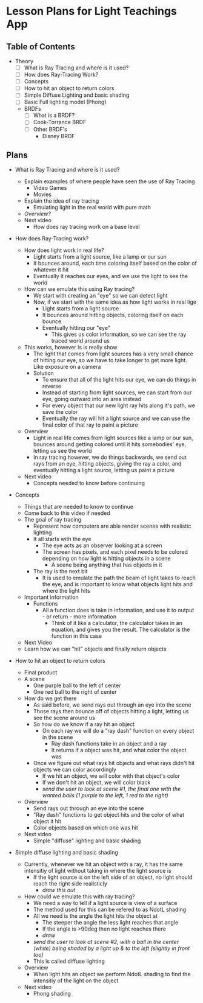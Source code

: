 # Lesson Plans for Light Teachings App

## Table of Contents
- Theory
    - [ ] What is Ray Tracing and where is it used?
    - [ ] How does Ray-Tracing Work?
    - [ ] Concepts
    - [ ] How to hit an object to return colors
    - [ ] Simple Diffuse Lighting and basic shading
    - [ ] Basic Full lighting model (Phong)
    - BRDFs
        - [ ] What is a BRDF?
        - [ ] Cook-Torrance BRDF
        - [ ] Other BRDF's
            - Disney BRDF

## Plans
- What is Ray Tracing and where is it used?
    - Explain examples of where people have seen the use of Ray Tracing
        - Video Games
        - Movies
    - Explain the idea of ray tracing
        - Emulating light in the real world with pure math
    - *Overview?*
    - Next video
        - How does ray tracing work on a base level


- How does Ray-Tracing work?
    - How does light work in real life?
        - Light starts from a light source, like a lamp or our sun
        - It bounces around, each time coloring itself based on the color of whatever it hit
        - Eventually it reaches our eyes, and we use the light to see the world
    - How can we emulate this using Ray tracing?
        - We start with creating an "eye" so we can detect light
        - Now, if we start with the same idea as how light works in real lige
            - Light starts from a light source
            - It bounces around hitting objects, coloring itself on each bounce
            - Eventually hitting our "eye"
                - This gives us color information, so we can see the ray traced world around us
    - This works, however is is really show
        - The light that comes from light sources has a very small chance of hitting our eye, so we have to take longer to get more light. Like exposure on a camera
        - Solution
            - To ensure that all of the light hits our eye, we can do things in reverse
            - Instead of starting from light sources, we can start from our eye, going outward into an area instead
            - For every object that our new light ray hits along it's path, we save the color
            - Eventually the ray will hit a light source and we can use the final color of that ray to paint a picture
    - Overview
        - Light in real life comes from light sources like a lamp or our sun, bounces around getting colored until it hits somebodies' eye, letting us see the world
        - In ray tracing however, we do things backwards, we send out rays from an eye, hitting objects, giving the ray a color, and eventually hitting a light source, letting us paint a picture
    - Next video
        - Concepts needed to know before continuing

- Concepts
    - Things that are needed to know to continue
    - Come back to this video if needed
    - The goal of ray tracing
        - Represent how computers are able render scenes with realistic lighting
        - It all starts with the eye
            - The eye acts as an observer looking at a screen
            - The screen has pixels, and each pixel needs to be colored depending on how light is hitting objects in a scene
                - A scene being anything that has objects in it
        - The ray is the next bit
            - It is used to emulate the path the beam of light takes to reach the eye, and is important to know what objects light hits and where the light hits
    - Important information
        - Functions
            - All a function does is take in information, and use it to output - or return - more information
                - Think of it like a calculator, the calculator takes in an equation, and gives you the result. The calculator is the function in this case
    - Next Video
    - Learn how we can "hit" objects and finally return objects


- How to hit an object to return colors
    - Final product
    - A scene
        - One purple ball to the left of center
        - One red ball to the right of center
    - How do we get there
        - As said before, we send rays out through an eye into the scene
        - Those rays then bounce off of objects hitting a light, letting us see the scene around us
        - So how do we know if a ray hit an object
            - On each ray we will do a "ray dash" function on every object in the scene
                - Ray dash functions take in an object and a ray
                - It returns if a object was hit, and what color the object was
        - Once we figure out what rays hit objects and what rays didn't hit objects we can color accordingly
            - If we hit an object, we will color with that object's color
            - If we don't hit an object, we will color black
            - *send the user to look at scene #1, the final one with the wanted balls (1 purple to the left, 1 red to the right)*
    - Overview
        - Send rays out through an eye into the scene
        - "Ray dash" functions to get object hits and the color of what object it hit
        - Color objects based on which one was hit
    - Next video
        - Simple "diffuse" lighting and basic shading


- Simple diffuse lighting and basic shading
    - Currently, whenever we hit an object with a ray, it has the same intensitiy of light without taking in where the light source is
        - If the light source is on the left side of an object, no light should reach the right side realisticly
            - *draw this out*
    - How could we emulate this with ray tracing?
        - We need a way to tell if a light source is view of a surface
        - The method used for this can be refered to as NdotL shading
        - All we need is the angle the light hits the object at
            - The steeper the angle the less light reaches that angle
            - If the angle is >90deg then no light reaches there
            - *draw*
        - *send the user to look at scene #2, with a ball in the center (white) being shaded by a light up & to the left (slightly in front too)*
        - This is called diffuse lighting
    - Overview
        - When light hits an object we perform NdotL shading to find the intensitiy of the light on the object
    - Next video
        - Phong shading
